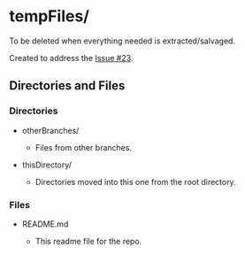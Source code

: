 # tempFiles/

To be deleted when everything needed is extracted/salvaged.

Created to address the [Issue #23](https://github.com/JamieBort/Personal-Dashboard/issues/23).

## Directories and Files

### Directories

- otherBranches/

  - Files from other branches.

- thisDirectory/

  - Directories moved into this one from the root directory.

### Files

- README.md

  - This readme file for the repo.
